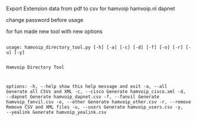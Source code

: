 Export Extension data from pdf to csv for hamvoip hamvoip.nl dapnet

change password before usage


for fun made new tool with new options

<code>
usage: hamvoip_directory_tool.py [-h] [-a] [-c] [-d] [-f] [-o] [-r] [-u] [-y]

Hamvoip Directory Tool

options:
  -h, --help     show this help message and exit
  -a, --all      Generate all CSVs and XML
  -c, --cisco    Generate hamvoip_cisco.xml
  -d, --dapnet   Generate hamvoip_dapnet.csv
  -f, --fanvil   Generate hamvoip_fanvil.csv
  -o, --other    Generate hamvoip_other.csv
  -r, --remove   Remove CSV and XML files
  -u, --users    Generate hamvoip_users.csv
  -y, --yealink  Generate hamvoip_yealink.csv
  

